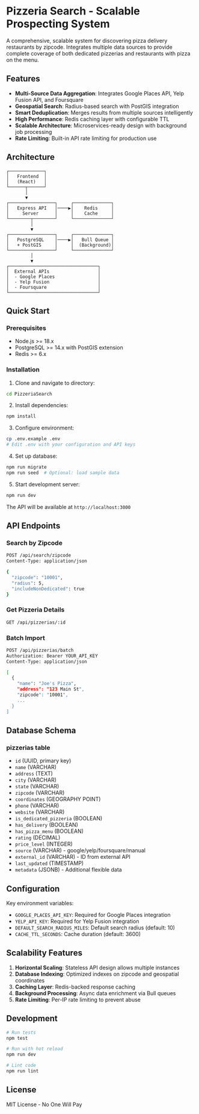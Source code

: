 # Pizzeria Search - Scalable Prospecting System

A comprehensive, scalable system for discovering pizza delivery restaurants by zipcode. Integrates multiple data sources to provide complete coverage of both dedicated pizzerias and restaurants with pizza on the menu.

## Features

- **Multi-Source Data Aggregation**: Integrates Google Places API, Yelp Fusion API, and Foursquare
- **Geospatial Search**: Radius-based search with PostGIS integration
- **Smart Deduplication**: Merges results from multiple sources intelligently
- **High Performance**: Redis caching layer with configurable TTL
- **Scalable Architecture**: Microservices-ready design with background job processing
- **Rate Limiting**: Built-in API rate limiting for production use

## Architecture

```
┌─────────────┐
│   Frontend  │
│   (React)   │
└──────┬──────┘
       │
       ▼
┌─────────────────┐     ┌──────────────┐
│   Express API   │────▶│    Redis     │
│     Server      │     │    Cache     │
└────────┬────────┘     └──────────────┘
         │
         ▼
┌─────────────────┐     ┌──────────────┐
│   PostgreSQL    │────▶│   Bull Queue │
│   + PostGIS     │     │  (Background)│
└─────────────────┘     └──────────────┘
         │
         ▼
┌─────────────────────────────────┐
│  External APIs                  │
│  - Google Places                │
│  - Yelp Fusion                  │
│  - Foursquare                   │
└─────────────────────────────────┘
```

## Quick Start

### Prerequisites

- Node.js >= 18.x
- PostgreSQL >= 14.x with PostGIS extension
- Redis >= 6.x

### Installation

1. Clone and navigate to directory:
```bash
cd PizzeriaSearch
```

2. Install dependencies:
```bash
npm install
```

3. Configure environment:
```bash
cp .env.example .env
# Edit .env with your configuration and API keys
```

4. Set up database:
```bash
npm run migrate
npm run seed  # Optional: load sample data
```

5. Start development server:
```bash
npm run dev
```

The API will be available at `http://localhost:3000`

## API Endpoints

### Search by Zipcode
```bash
POST /api/search/zipcode
Content-Type: application/json

{
  "zipcode": "10001",
  "radius": 5,
  "includeNonDedicated": true
}
```

### Get Pizzeria Details
```bash
GET /api/pizzerias/:id
```

### Batch Import
```bash
POST /api/pizzerias/batch
Authorization: Bearer YOUR_API_KEY
Content-Type: application/json

[
  {
    "name": "Joe's Pizza",
    "address": "123 Main St",
    "zipcode": "10001",
    ...
  }
]
```

## Database Schema

### pizzerias table
- `id` (UUID, primary key)
- `name` (VARCHAR)
- `address` (TEXT)
- `city` (VARCHAR)
- `state` (VARCHAR)
- `zipcode` (VARCHAR)
- `coordinates` (GEOGRAPHY POINT)
- `phone` (VARCHAR)
- `website` (VARCHAR)
- `is_dedicated_pizzeria` (BOOLEAN)
- `has_delivery` (BOOLEAN)
- `has_pizza_menu` (BOOLEAN)
- `rating` (DECIMAL)
- `price_level` (INTEGER)
- `source` (VARCHAR) - google/yelp/foursquare/manual
- `external_id` (VARCHAR) - ID from external API
- `last_updated` (TIMESTAMP)
- `metadata` (JSONB) - Additional flexible data

## Configuration

Key environment variables:

- `GOOGLE_PLACES_API_KEY`: Required for Google Places integration
- `YELP_API_KEY`: Required for Yelp Fusion integration
- `DEFAULT_SEARCH_RADIUS_MILES`: Default search radius (default: 10)
- `CACHE_TTL_SECONDS`: Cache duration (default: 3600)

## Scalability Features

1. **Horizontal Scaling**: Stateless API design allows multiple instances
2. **Database Indexing**: Optimized indexes on zipcode and geospatial coordinates
3. **Caching Layer**: Redis-backed response caching
4. **Background Processing**: Async data enrichment via Bull queues
5. **Rate Limiting**: Per-IP rate limiting to prevent abuse

## Development

```bash
# Run tests
npm test

# Run with hot reload
npm run dev

# Lint code
npm run lint
```

## License

MIT License - No One Will Pay
